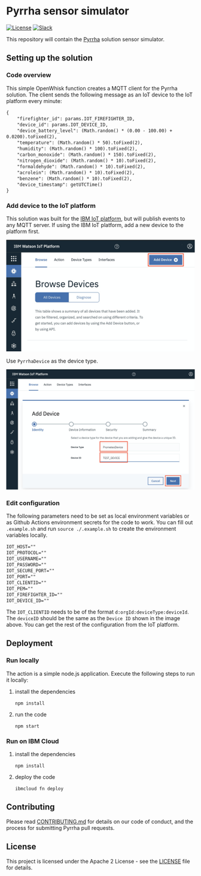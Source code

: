 # Pyrrha sensor simulator

[![License](https://img.shields.io/badge/License-Apache2-blue.svg)](https://www.apache.org/licenses/LICENSE-2.0) [![Slack](https://img.shields.io/static/v1?label=Slack&message=%23prometeo-pyrrha&color=blue)](https://callforcode.org/slack)

This repository will contain the [Pyrrha](https://github.com/Pyrrha-Platform/Pyrrha) solution sensor simulator.

## Setting up the solution

### Code overview

This simple OpenWhisk function creates a MQTT client for the Pyrrha solution. The client sends the following message as an IoT device to the IoT platform every minute:

```
{
    "firefighter_id": params.IOT_FIREFIGHTER_ID,
    "device_id": params.IOT_DEVICE_ID,
    "device_battery_level": (Math.random() * (0.00 - 100.00) + 0.0200).toFixed(2),
    "temperature": (Math.random() * 50).toFixed(2),
    "humidity": (Math.random() * 100).toFixed(2),
    "carbon_monoxide": (Math.random() * 150).toFixed(2),
    "nitrogen_dioxide": (Math.random() * 10).toFixed(2),
    "formaldehyde": (Math.random() * 10).toFixed(2),
    "acrolein": (Math.random() * 10).toFixed(2),
    "benzene": (Math.random() * 10).toFixed(2),
    "device_timestamp": getUTCTime()
}
```

### Add device to the IoT platform

This solution was built for the [IBM IoT platform](https://cloud.ibm.com/catalog/services/internet-of-things-platform), but will publish events to any MQTT server. If using the IBM IoT platform, add a new device to the platform first.

![](images/iot-1-add-device.png)

Use `PyrrhaDevice` as the device type.

![](images/iot-2-devicetype.png)

### Edit configuration

The following parameters need to be set as local environment variables or as Github Actions environment secrets for the code to work. You can fill out `.example.sh` and run `source ./.example.sh` to create the environment variables locally.

```
IOT_HOST=""
IOT_PROTOCOL=""
IOT_USERNAME=""
IOT_PASSWORD=""
IOT_SECURE_PORT=""
IOT_PORT=""
IOT_CLIENTID=""
IOT_PEM=""
IOT_FIREFIGHTER_ID=""
IOT_DEVICE_ID=""
```

The `IOT_CLIENTID` needs to be of the format `d:orgId:deviceType:deviceId`. The `deviceID` should be the same as the `Device ID` shown in the image above. You can get the rest of the configuration from the IoT platform.

## Deployment

### Run locally

The action is a simple node.js application. Execute the following steps to run it locally:

1. install the dependencies
   ```
   npm install
   ```
2. run the code
   ```
   npm start
   ```

### Run on IBM Cloud

1. install the dependencies
   ```
   npm install
   ```
2. deploy the code
   ```
   ibmcloud fn deploy
   ```

## Contributing

Please read [CONTRIBUTING.md](CONTRIBUTING.md) for details on our code of conduct, and the process for submitting Pyrrha pull requests.

## License

This project is licensed under the Apache 2 License - see the [LICENSE](LICENSE) file for details.
